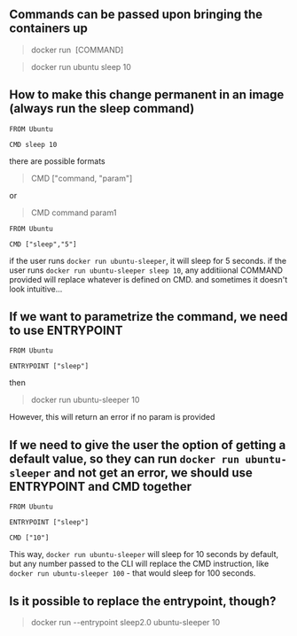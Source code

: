 ## Commands can be passed upon bringing the containers up

> docker run <image> [COMMAND]

> docker run ubuntu sleep 10

## How to make this change permanent in an image (always run the sleep command)

```
FROM Ubuntu

CMD sleep 10
```

there are possible formats

> CMD ["command, "param"]
 
or

> CMD command param1

```
FROM Ubuntu

CMD ["sleep","5"]
```

if the user runs `docker run ubuntu-sleeper`, it will sleep for 5 seconds. 
if the user runs `docker run ubuntu-sleeper sleep 10`, any additiional COMMAND provided will replace whatever is defined on CMD.
and sometimes it doesn't look intuitive... 

## If we want to parametrize the command, we need to use ENTRYPOINT

```
FROM Ubuntu

ENTRYPOINT ["sleep"]
```

then

> docker run ubuntu-sleeper 10

However, this will return an error if no param is provided

## If we need to give the user the option of getting a default value, so they can run `docker run ubuntu-sleeper` and not get an error, we should use ENTRYPOINT and CMD together

```
FROM Ubuntu

ENTRYPOINT ["sleep"]

CMD ["10"]
```

This way, `docker run ubuntu-sleeper` will sleep for 10 seconds by default, but any number passed to the CLI will replace the CMD instruction, like `docker run ubuntu-sleeper 100` - that would sleep for 100 seconds.


## Is it possible to replace the entrypoint, though?

> docker run --entrypoint sleep2.0 ubuntu-sleeper 10
